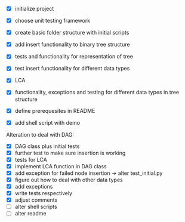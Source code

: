 - [x] initialize project
- [x] choose unit testing framework
- [x] create basic folder structure with initial scripts
- [x] add insert functionality to binary tree structure
- [x] tests and functionality for representation of tree
- [x] test insert functionality for different data types
- [x] LCA
- [x] functionality, exceptions and testing for different data types in tree structure
- [x] define prerequesites in README
- [x] add shell script with demo 


Alteration to deal with DAG:
- [x] DAG class plus initial tests
- [x] further test to make sure insertion is working
- [x] tests for LCA
- [x] implement LCA function in DAG class
- [x] add exception for failed node insertion -> alter test_initial.py
- [x] figure out how to deal with other data types
- [x] add exceptions
- [x] write tests respectively
- [x] adjust comments
- [ ] alter shell scripts
- [ ] alter readme

